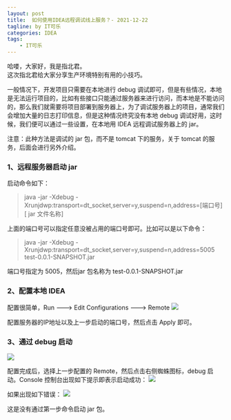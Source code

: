 ```yaml
---
layout: post
title:  如何使用IDEA远程调试线上服务？- 2021-12-22
tagline: by IT可乐
categories: IDEA
tags: 
    - IT可乐
---
```


哈喽，大家好，我是指北君。  
这次指北君给大家分享生产环境特别有用的小技巧。

<!--more-->  
一般情况下，开发项目只需要在本地进行 debug 调试即可，但是有些情况，本地是无法运行项目的，比如有些接口只能通过服务器来进行访问，而本地是不能访问的，那么我们就需要将项目部署到服务器上，为了调试服务器上的项目，通常我们会增加大量的日志打印信息，但是这种情况终究没有本地 debug 调试好用，这时候，我们便可以通过一些设置，在本地用 IDEA 远程调试服务器上的 jar。

注意：此种方法是调试的 jar 包，而不是 tomcat 下的服务，关于 tomcat 的服务，后面会进行另外介绍。

### 1、远程服务器启动 jar
启动命令如下：

> java -jar -Xdebug -Xrunjdwp:transport=dt_socket,server=y,suspend=n,address=[端口号] [ jar 文件名称]

上面的端口号可以指定任意没被占用的端口号即可。比如可以是以下命令：

> java -jar -Xdebug -Xrunjdwp:transport=dt_socket,server=y,suspend=n,address=5005 test-0.0.1-SNAPSHOT.jar

端口号指定为 5005，然后jar 包名称为 test-0.0.1-SNAPSHOT.jar

### 2、配置本地 IDEA
配置很简单，Run ---> Edit Configurations ---> Remote
![](http://www.javanorth.cn/assets/images/2021/itcore/idea-00-00.png)  

配置服务器的IP地址以及上一步启动的端口号，然后点击 Apply 即可。

### 3、通过 debug 启动
![](http://www.javanorth.cn/assets/images/2021/itcore/idea-00-01.png)  

配置完成后，选择上一步配置的 Remote，然后点击右侧蜘蛛图标，debug 启动。Console 控制台出现如下提示即表示启动成功：
![](http://www.javanorth.cn/assets/images/2021/itcore/idea-00-02.png)  

如果出现如下错误：
![](http://www.javanorth.cn/assets/images/2021/itcore/idea-00-03.png)  

这是没有通过第一步命令启动 jar 包。

 

　　
